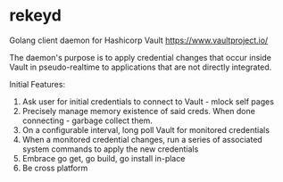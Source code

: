 # rekeyd
Golang client daemon for Hashicorp Vault https://www.vaultproject.io/

The daemon's purpose is to apply credential changes that occur inside Vault in pseudo-realtime to applications that are not directly integrated.

Initial Features:
1) Ask user for initial credentials to connect to Vault - mlock self pages
2) Precisely manage memory existence of said creds.  When done connecting - garbage collect them.
3) On a configurable interval, long poll Vault for monitored credentials
4) When a monitored credential changes, run a series of associated system commands to apply the new credentials
5) Embrace go get, go build, go install in-place
6) Be cross platform


